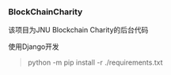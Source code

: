 ### BlockChainCharity

该项目为JNU Blockchain Charity的后台代码

使用Django开发

> python -m pip install -r ./requirements.txt
